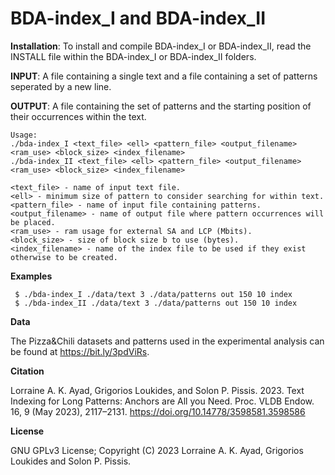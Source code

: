 BDA-index_I and BDA-index_II
===

<b>Installation</b>: To install and compile BDA-index_I or BDA-index_II, read the INSTALL file within the BDA-index_I or BDA-index_II folders.

<b>INPUT</b>: A file containing a single text and a file containing a set of patterns seperated by a new line.

<b>OUTPUT</b>: A file containing the set of patterns and the starting position of their occurrences within the text.


```
Usage: 
./bda-index_I <text_file> <ell> <pattern_file> <output_filename> <ram_use> <block_size> <index_filename>
./bda-index_II <text_file> <ell> <pattern_file> <output_filename> <ram_use> <block_size> <index_filename>

<text_file> - name of input text file.
<ell> - minimum size of pattern to consider searching for within text. 
<pattern_file> - name of input file containing patterns.
<output_filename> - name of output file where pattern occurrences will be placed.
<ram_use> - ram usage for external SA and LCP (Mbits).
<block_size> - size of block size b to use (bytes).
<index_filename> - name of the index file to be used if they exist otherwise to be created.
```

<b>Examples</b>
```
 $ ./bda-index_I ./data/text 3 ./data/patterns out 150 10 index
 $ ./bda-index_II ./data/text 3 ./data/patterns out 150 10 index
```

<b>Data</b>

The Pizza&Chili datasets and patterns used in the experimental analysis can be found at https://bit.ly/3pdViRs.

<b>Citation</b>

Lorraine A. K. Ayad, Grigorios Loukides, and Solon P. Pissis. 2023. Text Indexing for Long Patterns: Anchors are All you Need. Proc. VLDB Endow. 16, 9 (May 2023), 2117–2131. https://doi.org/10.14778/3598581.3598586

<b>License</b>

GNU GPLv3 License; Copyright (C) 2023 Lorraine A. K. Ayad, Grigorios Loukides and Solon P. Pissis.
